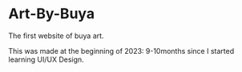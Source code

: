 # Art-By-Buya
The first website of buya art.

This was made at the beginning of 2023: 9-10months since I started learning UI/UX Design.
